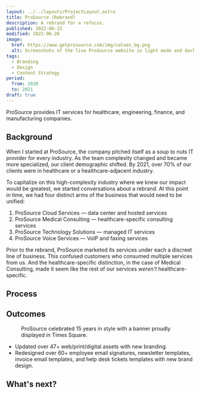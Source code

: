 ```yaml
---
layout: ../../layouts/ProjectLayout.astro
title: ProSource (Rebrand)
description: A rebrand for a refocus.
published: 2022-06-15
modified: 2022-06-28
image:
  href: https://www.getprosource.com/img/values_bg.png
  alt: Screenshots of the live ProSource website in light mode and dark mode color schemes.
tags: 
  - Branding
  - Design
  - Content Strategy
period:
  from: 2020
  to: 2021
draft: true
---
```


ProSource provides IT services for healthcare, engineering, finance, and manufacturing companies.

## Background

When I started at ProSource, the company pitched itself as a soup to nuts IT provider for every industry. As the team complexity changed and became more specialized, our client demographic shifted. By 2021, over 70% of our clients were in healthcare or a healthcare-adjacent industry.

To capitalize on this high-complexity industry where we knew our impact would be greatest, we started conversations about a rebrand. At this point in time, we had four distinct arms of the business that would need to be unified:
1. ProSource Cloud Services &mdash; data center and hosted services
2. ProSource Medical Consulting &mdash; healthcare-specific consulting services
3. ProSource Technology Solutions &mdash; managed IT services
4. ProSource Voice Services &mdash; VoIP and faxing services

Prior to the rebrand, ProSource marketed its services under each a discreet line of business. This confused customers who consumed multiple services from us. And the healthcare-specific distinction, in the case of Medical Consulting, made it seem like the rest of our services *weren't* healthcare-specific.

## Process

## Outcomes

<Figure
  image={{
    href: "https://www.getprosource.com/img/posts/news/prosource_timessquare.webp",
    alt: "A picture of the ProSource logo display in Times Square, New York City."
  }}
>
  ProSource celebrated 15 years in style with a banner proudly displayed in Times Square.
</Figure>

- Updated over 47+ web/print/digital assets with new branding.
- Redesigned over 60+ employee email signatures, newsletter templates, invoice email templates, and help desk tickets templates with new brand design.

## What's next?
